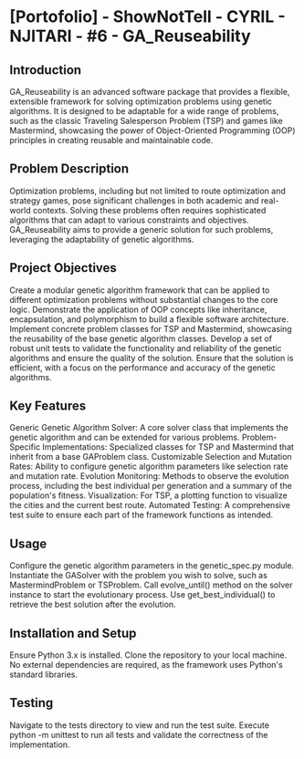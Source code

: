 # [Portofolio] - ShowNotTell - CYRIL - NJITARI - #6 -  GA_Reuseability

## Introduction
GA_Reuseability is an advanced software package that provides a flexible, extensible framework for solving optimization problems using genetic algorithms. It is designed to be adaptable for a wide range of problems, such as the classic Traveling Salesperson Problem (TSP) and games like Mastermind, showcasing the power of Object-Oriented Programming (OOP) principles in creating reusable and maintainable code.

## Problem Description
Optimization problems, including but not limited to route optimization and strategy games, pose significant challenges in both academic and real-world contexts. Solving these problems often requires sophisticated algorithms that can adapt to various constraints and objectives. GA_Reuseability aims to provide a generic solution for such problems, leveraging the adaptability of genetic algorithms.

## Project Objectives
Create a modular genetic algorithm framework that can be applied to different optimization problems without substantial changes to the core logic.
Demonstrate the application of OOP concepts like inheritance, encapsulation, and polymorphism to build a flexible software architecture.
Implement concrete problem classes for TSP and Mastermind, showcasing the reusability of the base genetic algorithm classes.
Develop a set of robust unit tests to validate the functionality and reliability of the genetic algorithms and ensure the quality of the solution.
Ensure that the solution is efficient, with a focus on the performance and accuracy of the genetic algorithms.

## Key Features

Generic Genetic Algorithm Solver: A core solver class that implements the genetic algorithm and can be extended for various problems.
Problem-Specific Implementations: Specialized classes for TSP and Mastermind that inherit from a base GAProblem class.
Customizable Selection and Mutation Rates: Ability to configure genetic algorithm parameters like selection rate and mutation rate.
Evolution Monitoring: Methods to observe the evolution process, including the best individual per generation and a summary of the population's fitness.
Visualization: For TSP, a plotting function to visualize the cities and the current best route.
Automated Testing: A comprehensive test suite to ensure each part of the framework functions as intended.

## Usage
Configure the genetic algorithm parameters in the genetic_spec.py module.
Instantiate the GASolver with the problem you wish to solve, such as MastermindProblem or TSProblem.
Call evolve_until() method on the solver instance to start the evolutionary process.
Use get_best_individual() to retrieve the best solution after the evolution.

## Installation and Setup
Ensure Python 3.x is installed.
Clone the repository to your local machine.
No external dependencies are required, as the framework uses Python's standard libraries.

## Testing
Navigate to the tests directory to view and run the test suite.
Execute python -m unittest to run all tests and validate the correctness of the implementation.